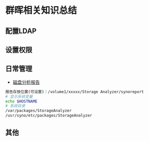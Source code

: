 # 群晖相关知识总结
## 配置LDAP
## 设置权限
## 日常管理
- [磁盘分析报告](https://www.synology.com/zh-cn/knowledgebase/DSM/help/StorageAnalyzer/StorageAnalyzer_desc)
``` bash 
报告存放位置(可设置)：/volume1/xxxxx/Storage Analyzer/synoreport
# 显示系统变量
echo $HOSTNAME
# 系统目录
/var/packages/StorageAnalyzer
/usr/syno/etc/packages/StorageAnalyzer
```
## 其他

